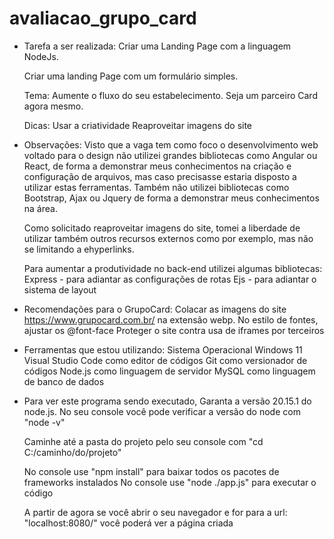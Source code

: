 # avaliacao_grupo_card

- Tarefa a ser realizada:
    Criar uma Landing Page com a linguagem NodeJs.

    Criar uma landing Page com um formulário simples.

    Tema:
        Aumente o fluxo do seu estabelecimento. Seja um parceiro Card agora mesmo.

    Dicas:
        Usar a criatividade
        Reaproveitar imagens do site

- Observações:
    Visto que a vaga tem como foco o desenvolvimento web voltado para o design não utilizei grandes bibliotecas como Angular ou React, de forma a demonstrar meus conhecimentos na criação e configuração de arquivos, mas caso precisasse estaria disposto a utilizar estas ferramentas. Também não utilizei bibliotecas como Bootstrap, Ajax ou Jquery de forma a demonstrar meus conhecimentos na área.

    Como solicitado reaproveitar imagens do site, tomei a liberdade de utilizar também outros recursos externos como por exemplo, mas não se limitando a ehyperlinks.

    Para aumentar a produtividade no back-end utilizei algumas bibliotecas:
        Express - para adiantar as configurações de rotas
        Ejs - para adiantar o sistema de layout

- Recomendações para o GrupoCard:
    Colacar as imagens do site https://www.grupocard.com.br/ na extensão webp.
    No estilo de fontes, ajustar os @font-face
    Proteger o site contra usa de iframes por terceiros
    
- Ferramentas que estou utilizando:
    Sistema Operacional Windows 11
    Visual Studio Code como editor de códigos
    Git como versionador de códigos
    Node.js como linguagem de servidor
    MySQL como linguagem de banco de dados

- Para ver este programa sendo executado,
    Garanta a versão 20.15.1 do node.js.
        No seu console você pode verificar a versão do node com "node -v"
    
    Caminhe até a pasta do projeto pelo seu console com "cd C:/caminho/do/projeto"

    No console use "npm install" para baixar todos os pacotes de frameworks instalados
    No console use "node ./app.js" para executar o código

    A partir de agora se você abrir o seu navegador e for para a url: "localhost:8080/" você poderá ver a página criada
    

